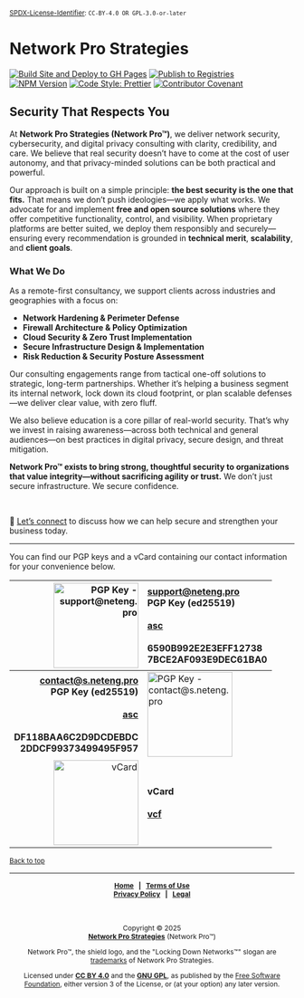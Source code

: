 <!-- =========================================================================
README.md

Copyright © 2025 Network Pro Strategies (Network Pro™)
SPDX-License-Identifier: CC-BY-4.0 OR GPL-3.0-or-later
This file is part of Network Pro.
========================================================================== -->

<section id="top">

<sup>[SPDX-License-Identifier](https://spdx.dev/learn/handling-license-info/): `CC-BY-4.0 OR GPL-3.0-or-later`</sup>

</section>

# Network Pro Strategies

[![Build Site and Deploy to GH Pages](https://github.com/netwk-pro/blog/actions/workflows/build-and-deploy.yml/badge.svg)](https://github.com/netwk-pro/blog/actions/workflows/build-and-deploy.yml) [![Publish to Registries](https://github.com/netwk-pro/blog/actions/workflows/publish.yml/badge.svg)](https://github.com/netwk-pro/blog/actions/workflows/publish.yml)  
[![NPM Version](https://img.shields.io/npm/v/%40networkpro%2Fblog?registry_uri=https%3A%2F%2Fregistry.npmjs.com&style=flat&logo=npm&color=%23CB3837)](https://www.npmjs.com/package/@networkpro/blog) [![Code Style: Prettier](https://img.shields.io/badge/code_style-prettier-ff69b4.svg?style=flat)](https://github.com/prettier/prettier) [![Contributor Covenant](https://img.shields.io/badge/Contributor%20Covenant-2.1-4baaaa.svg)](https://github.com/netwk-pro/netwk-pro.github.io/blob/master/CODE_OF_CONDUCT.md)

## Security That Respects You

At **Network Pro Strategies (Network Pro&trade;)**, we deliver network security, cybersecurity, and digital privacy consulting with clarity, credibility, and care. We believe that real security doesn’t have to come at the cost of user autonomy, and that privacy-minded solutions can be both practical and powerful.

Our approach is built on a simple principle: **the best security is the one that fits.** That means we don’t push ideologies—we apply what works. We advocate for and implement **free and open source solutions** where they offer competitive functionality, control, and visibility. When proprietary platforms are better suited, we deploy them responsibly and securely—ensuring every recommendation is grounded in **technical merit**, **scalability**, and **client goals**.

### **What We Do**

As a remote-first consultancy, we support clients across industries and geographies with a focus on:

- **Network Hardening & Perimeter Defense**
- **Firewall Architecture & Policy Optimization**
- **Cloud Security & Zero Trust Implementation**
- **Secure Infrastructure Design & Implementation**
- **Risk Reduction & Security Posture Assessment**

Our consulting engagements range from tactical one-off solutions to strategic, long-term partnerships. Whether it’s helping a business segment its internal network, lock down its cloud footprint, or plan scalable defenses—we deliver clear value, with zero fluff.

We also believe education is a core pillar of real-world security. That’s why we invest in raising awareness—across both technical and general audiences—on best practices in digital privacy, secure design, and threat mitigation.

**Network Pro&trade; exists to bring strong, thoughtful security to organizations that value integrity—without sacrificing agility or trust.** We don’t just secure infrastructure. We secure confidence.

&nbsp;

🔹 [Let’s connect](https://netwk.pro/contact) to discuss how we can help secure and strengthen your business today.

---

You can find our PGP keys and a vCard containing our contact information for your convenience below.

|                                                                                                                                                             <img decoding="async" loading="lazy" src="https://netwk.pro/img/qr/pgp-support.png" width="150px" height="150px" alt="PGP Key - support@neteng.pro"> | **[support@neteng.pro](https://keys.openpgp.org/search?q=support%40neteng.pro)**<br />**PGP Key (ed25519)**<br />&nbsp;<br /><a href="https://netwk.pro/assets/bin/support@neteng.pro.asc" type="application/pgp-keys">**asc**</a><br />&nbsp;<br />6590B992E2E3EFF12738<br />7BCE2AF093E9DEC61BA0 |
| ---------------------------------------------------------------------------------------------------------------------------------------------------------------------------------------------------------------------------------------------------------------------------------------------------------------: | :------------------------------------------------------------------------------------------------------------------------------------------------------------------------------------------------------------------------------------------------------------------------------------------------- |
| **[contact@s.neteng.pro](https://keys.openpgp.org/search?q=contact%40s.neteng.pro)**<br />**PGP Key (ed25519)**<br />&nbsp;<br /><a href="https://netwk.pro/assets/bin/contact@s.neteng.pro.asc" type="application/pgp-keys">**asc**</a><br />&nbsp;<br />**DF118BAA6C2D9DCDEBDC**<br />**2DDCF99373499495F957** | <img decoding="async" loading="lazy" src="https://netwk.pro/img/qr/pgp-contact.png" width="150px" height="150px" alt="PGP Key - contact@s.neteng.pro">                                                                                                                                             |
|                                                                                                                                                                                          <img decoding="async" loading="lazy" src="https://netwk.pro/img/qr/vcard.png" width="150px" height="150px" alt="vCard"> | **vCard**<br />&nbsp;<br /><a href="https://netwk.pro/assets/bin/contact.vcf" type="text/vcard" download>**vcf**</a>                                                                                                                                                                               |

<sub>[Back to top](#top)</sub>

---

<div style="font-size: 12px; font-weight: bold; text-align: center;">

[Home](https://netwk.pro) &nbsp; | &nbsp; [Terms of Use](https://netwk.pro/terms-of-use)  
[Privacy Policy](https://netwk.pro/privacy-policy) &nbsp; | &nbsp; [Legal](https://netwk.pro/license)

</div>

&nbsp;

<span style="font-size: 12px; text-align: center;">

Copyright &copy; 2025  
**[Network Pro Strategies](https://netwk.pro/)** (Network Pro&trade;)

Network Pro&trade;, the shield logo, and the "Locking Down Networks&trade;" slogan are [trademarks](https://netwk.pro/license#trademark) of Network Pro Strategies.

Licensed under **[CC BY 4.0](https://creativecommons.org/licenses/by/4.0/)** and the **[GNU GPL](https://spdx.org/licenses/GPL-3.0-or-later.html)**, as published by the [Free Software Foundation](https://fsf.org), either version 3 of the License, or (at your option) any later version.

</span>
